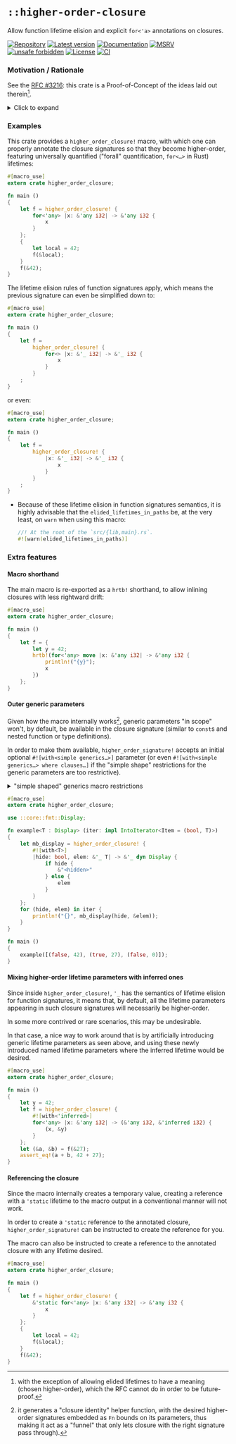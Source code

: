 # `::higher-order-closure`

Allow function lifetime elision and explicit `for<'a>` annotations on closures.

<!-- Templated by `cargo-generate` using https://github.com/danielhenrymantilla/proc-macro-template -->

[![Repository](https://img.shields.io/badge/repository-GitHub-brightgreen.svg)](
https://github.com/danielhenrymantilla/higher-order-closure.rs)
[![Latest version](https://img.shields.io/crates/v/higher-order-closure.svg)](
https://crates.io/crates/higher-order-closure)
[![Documentation](https://docs.rs/higher-order-closure/badge.svg)](
https://docs.rs/higher-order-closure)
[![MSRV](https://img.shields.io/badge/MSRV-1.42.0-white)](
https://gist.github.com/danielhenrymantilla/8e5b721b3929084562f8f65668920c33)
[![unsafe forbidden](https://img.shields.io/badge/unsafe-forbidden-success.svg)](
https://github.com/rust-secure-code/safety-dance/)
[![License](https://img.shields.io/crates/l/higher-order-closure.svg)](
https://github.com/danielhenrymantilla/higher-order-closure.rs/blob/master/LICENSE-ZLIB)
[![CI](https://github.com/danielhenrymantilla/higher-order-closure.rs/workflows/CI/badge.svg)](
https://github.com/danielhenrymantilla/higher-order-closure.rs/actions)

### Motivation / Rationale

See the [RFC #3216](https://github.com/rust-lang/rfcs/pull/3216): this crate
is a Proof-of-Concept of the ideas laid out therein[^1].

[^1]: with the exception of allowing elided lifetimes to have a meaning (chosen higher-order), which the RFC cannot do in order to be future-proof.

<details><summary>Click to expand</summary>

The following example fails to compile:

```rust ,compile_fail
let f = |x| {
    let _: &i32 = x;
    x
};
{
    let scoped = 42;
    f(&scoped);
} // <- scoped dropped here.
f(&42);
```

```console
error[E0597]: `scoped` does not live long enough
  --> src/lib.rs:10:7
   |
10 |     f(&scoped);
   |       ^^^^^^^ borrowed value does not live long enough
11 | } // <- scoped dropped here.
   | - `scoped` dropped here while still borrowed
12 | f(&42);
   | - borrow later used here

For more information about this error, try `rustc --explain E0597`.
```

Indeed, the signature of `f` in that example is that of:

```rust ,ignore
impl Fn(&'inferred i32) -> &'inferred i32
```

wherein `'inferred` represents some not yet known (to be inferred)
**but fixed** lifetime.

Then,

```rust ,ignore
{
    let scoped = 42;
    f(&scoped); // `'inferred` must "fit" into this borrow…
} // <- and thus can't span beyond this point.
f(&42) // And yet `'inferred` is used here as well => Error!
```

___

The solution, then, is to explicitly annotate the types involved in the closure
signature, and more importantly, the **lifetime "holes" / placeholders /
parameters involved in that signature**:

```rust
           // Rust sees this "hole" early enough in its compiler pass
           //                       to figure out that the closure signature
           // vv                    needs to be higher-order, **input-wise**
let f = |_x: &'_ i32| {
};
{
    let scoped = 42;
    f(&scoped);
}
f(&42);
```

This makes it so the input-side of the closure signature effectively gets to
be higher-order. Instead of:

```rust ,ignore
impl Fn(&'inferred_and_thus_fixed i32)...
```

for some outer inferred (and thus, _fixed_) lifetime `'inferred_and_thus_fixed`,
we now have:

```rust ,ignore
impl for<'any> Fn(&'any i32)...
```

___

This works, but **_quid_ of _returning_ borrows**? (all while remaining
higher-order)

Indeed, the following fails to compile:

```rust ,compile_fail
let f = |x: &'_ i32| -> &'_ i32 {
    x // <- Error, does not live long enough.
};
```

```console
error: lifetime may not live long enough
 --> src/lib.rs:5:5
  |
4 | let f = |x: &'_ i32| -> &'_ i32 {
  |             -           - let's call the lifetime of this reference `'2`
  |             |
  |             let's call the lifetime of this reference `'1`
5 |     x // <- Error, does not live long enough.
  |     ^ returning this value requires that `'1` must outlive `'2`
```

The reason for this is that "explicit lifetime 'holes' / placeholders become
higher-order lifetime parameters in the closure signature" mechanism only works
for the input-side of the signature.

The return side keeps using an inferred lifetime:

```rust ,ignore
let f = /* for<'any> */ |x: &'any i32| -> &'inferred i32 {
    x // <- Error, does not live long enough (when `'any < 'inferred`)
};
```

we'd like for `f` there to have the `fn(&'any i32) -> &'any i32` signature that
functions get [from the lifetime elision rules for function
signatures][lifetime elision rules].

Hence the reason for using this crate.

</details>

### Examples

This crate provides a `higher_order_closure!` macro, with which one can properly
annotate the closure signatures so that they become higher-order, featuring
universally quantified ("forall" quantification, `for<…>` in Rust) lifetimes:

```rust
#[macro_use]
extern crate higher_order_closure;

fn main ()
{
    let f = higher_order_closure! {
        for<'any> |x: &'any i32| -> &'any i32 {
            x
        }
    };
    {
        let local = 42;
        f(&local);
    }
    f(&42);
}
```

The lifetime elision rules of function signatures apply, which means the
previous signature can even be simplified down to:

```rust
#[macro_use]
extern crate higher_order_closure;

fn main ()
{
    let f =
        higher_order_closure! {
            for<> |x: &'_ i32| -> &'_ i32 {
                x
            }
        }
    ;
}
```

or even:

```rust
#[macro_use]
extern crate higher_order_closure;

fn main ()
{
    let f =
        higher_order_closure! {
            |x: &'_ i32| -> &'_ i32 {
                x
            }
        }
    ;
}
```

  - Because of these lifetime elision in function signatures semantics, it is
    highly advisable that the `elided_lifetimes_in_paths` be, at the very least,
    on `warn` when using this macro:

    ```rust ,ignore
    //! At the root of the `src/{lib,main}.rs`.
    #![warn(elided_lifetimes_in_paths)]
    ```

### Extra features

#### Macro shorthand

The main macro is re-exported as a `hrtb!` shorthand, to allow inlining
closures with less rightward drift:


```rust
#[macro_use]
extern crate higher_order_closure;

fn main ()
{
    let f = {
        let y = 42;
        hrtb!(for<'any> move |x: &'any i32| -> &'any i32 {
            println!("{y}");
            x
        })
    };
}
```

#### Outer generic parameters

Given how the macro internally works[^2], generic parameters "in scope" won't,
by default, be available in the closure signature (similar to `const`s and
nested function or type definitions).

In order to make them available, `higher_order_signature!` accepts an initial
optional `#![with<simple generics…>]` parameter (or even
`#![with<simple generics…> where clauses…]` if the "simple shape"
restrictions for the generic parameters are too restrictive).

<details><summary>"simple shaped" generics macro restrictions</summary>

The generics parameters inside `#![with<…>]` have to be of the form:

```rust ,ignore
<
    'a, 'b : 'a, ...
    T, U : ?Sized + 'a + ::core::fmt::Debug, V, ...
>
```

Mainly:

  - at most one super-lifetime bound on each lifetime,

  - the super-bounds on the types must be exactly of the form:
     1. optional `?Sized`,
     1. followed by an optional lifetime bound,
     1. followed by an optional trait bound.
     1. And nothing more.
    If you need more versatility, use the `where` clauses.

In practice, however, the bounds are seldom needed, since such generics are only
used for the _signature_ of the closure, not its body / implementation.

</details>


```rust
#[macro_use]
extern crate higher_order_closure;

use ::core::fmt::Display;

fn example<T : Display> (iter: impl IntoIterator<Item = (bool, T)>)
{
    let mb_display = higher_order_closure! {
        #![with<T>]
        |hide: bool, elem: &'_ T| -> &'_ dyn Display {
            if hide {
                &"<hidden>"
            } else {
                elem
            }
        }
    };
    for (hide, elem) in iter {
        println!("{}", mb_display(hide, &elem));
    }
}

fn main ()
{
    example([(false, 42), (true, 27), (false, 0)]);
}
```

#### Mixing higher-order lifetime parameters with inferred ones

Since inside `higher_order_closure!`, `'_` has the semantics of lifetime elision
for function signatures, it means that, by default, all the lifetime parameters
appearing in such closure signatures will necessarily be higher-order.

In some more contrived or rare scenarios, this may be undesirable.

In that case, a nice way to work around that is by artificially introducing
generic lifetime parameters as seen above, and using these newly introduced
named lifetime parameters where the inferred lifetime would be desired.

```rust
#[macro_use]
extern crate higher_order_closure;

fn main ()
{
    let y = 42;
    let f = higher_order_closure! {
        #![with<'inferred>]
        for<'any> |x: &'any i32| -> (&'any i32, &'inferred i32) {
            (x, &y)
        }
    };
    let (&a, &b) = f(&27);
    assert_eq!(a + b, 42 + 27);
}
```

#### Referencing the closure

Since the macro internally creates a temporary value, creating a reference with a `'static` lifetime to the macro output in a conventional manner will not work.

In order to create a `'static` reference to the annotated closure, `higher_order_signature!` can be instructed to create the reference for you.

The macro can also be instructed to create a reference to the annotated closure with any lifetime desired.

```rust
#[macro_use]
extern crate higher_order_closure;

fn main ()
{
    let f = higher_order_closure! {
        &'static for<'any> |x: &'any i32| -> &'any i32 {
            x
        }
    };
    {
        let local = 42;
        f(&local);
    }
    f(&42);
}
```

[^2]: it generates a "closure identity" helper function, with the desired
higher-order signatures embedded as `Fn` bounds on its parameters, thus making
it act as a "funnel" that only lets closure with the right signature pass
through).

[lifetime elision rules]: https://doc.rust-lang.org/1.58.1/reference/lifetime-elision.html#lifetime-elision-in-functions
